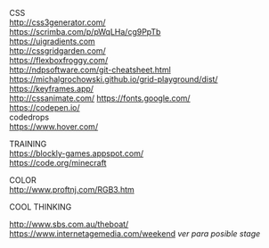 CSS  
http://css3generator.com/  
https://scrimba.com/p/pWqLHa/cg9PpTb  
https://uigradients.com  
http://cssgridgarden.com/  
https://flexboxfroggy.com/  
http://ndpsoftware.com/git-cheatsheet.html  
https://michalgrochowski.github.io/grid-playground/dist/  
https://keyframes.app/    
http://cssanimate.com/
https://fonts.google.com/   
https://codepen.io/  
codedrops  
https://www.hover.com/


TRAINING  
https://blockly-games.appspot.com/  
https://code.org/minecraft  


COLOR  
http://www.proftnj.com/RGB3.htm  

COOL THINKING  

http://www.sbs.com.au/theboat/  
https://www.internetagemedia.com/weekend *ver para posible stage*  


